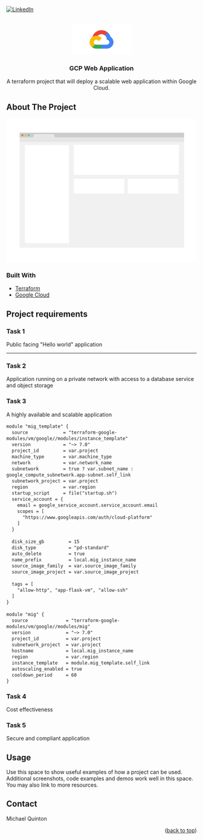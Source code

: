<div id="top"></div>

[![LinkedIn][linkedin-shield]][linkedin-url]

<!-- PROJECT LOGO -->
<br />
<div align="center">
  <a href="https://github.com/github_username/repo_name">
    <img src="images/gcp.png" alt="Logo" width="160" height="80">
  </a>

<h3 align="center">GCP Web Application</h3>

  <p align="center">
    A terraform project that will deploy a scalable web application within Google Cloud.
  </p>
</div>

## About The Project

[![Product Name Screen Shot][product-screenshot]](https://example.com)

### Built With

* [Terraform](https://www.terraform.io/)
* [Google Cloud](https://cloud.google.com/)

## Project requirements

### Task 1

Public facing "Hello world" application

---

### Task 2

Application running on a private network with access to a database service and object storage

### Task 3

A highly available and scalable application

```hcl
module "mig_template" {
  source             = "terraform-google-modules/vm/google//modules/instance_template"
  version            = "~> 7.0"
  project_id         = var.project
  machine_type       = var.machine_type
  network            = var.network_name
  subnetwork         = true ? var.subnet_name : google_compute_subnetwork.app-subnet.self_link
  subnetwork_project = var.project
  region             = var.region
  startup_script     = file("startup.sh")
  service_account = {
    email = google_service_account.service_account.email
    scopes = [
      "https://www.googleapis.com/auth/cloud-platform"
    ]
  }

  disk_size_gb         = 15
  disk_type            = "pd-standard"
  auto_delete          = true
  name_prefix          = local.mig_instance_name
  source_image_family  = var.source_image_family
  source_image_project = var.source_image_project

  tags = [
    "allow-http", "app-flask-vm", "allow-ssh"
  ]
}

module "mig" {
  source              = "terraform-google-modules/vm/google//modules/mig"
  version             = "~> 7.0"
  project_id          = var.project
  subnetwork_project  = var.project
  hostname            = local.mig_instance_name
  region              = var.region
  instance_template   = module.mig_template.self_link
  autoscaling_enabled = true
  cooldown_period     = 60
}
```

### Task 4

Cost effectiveness

### Task 5

Secure and compliant application

## Usage

Use this space to show useful examples of how a project can be used. Additional screenshots, code examples and demos work well in this space. You may also link to more resources.

## Contact

Michael Quinton

<p align="right">(<a href="#top">back to top</a>)</p>

<!-- MARKDOWN LINKS & IMAGES -->
<!-- https://www.markdownguide.org/basic-syntax/#reference-style-links -->
[linkedin-shield]: https://img.shields.io/badge/-LinkedIn-black.svg?style=for-the-badge&logo=linkedin&colorB=555
[linkedin-url]: https://linkedin.com/in/mikepquinton
[product-screenshot]: images/screenshot.png




<!--
### Prerequisites

This is an example of how to list things you need to use the software and how to install them.
* npm
  ```sh
  npm install npm@latest -g
  ```

### Installation

1. Get a free API Key at [https://example.com](https://example.com)
2. Clone the repo
   ```sh
   git clone https://github.com/github_username/repo_name.git
   ```
3. Install NPM packages
   ```sh
   npm install
   ```
4. Enter your API in `config.js`
   ```js
   const API_KEY = 'ENTER YOUR API';
   ```
-->
